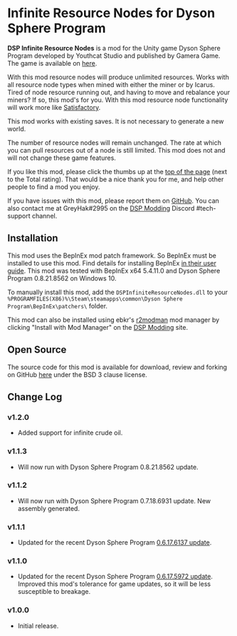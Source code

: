 # Infinite Resource Nodes for Dyson Sphere Program

**DSP Infinite Resource Nodes** is a mod for the Unity game Dyson Sphere Program developed by Youthcat Studio and published by Gamera Game.  The game is available on [here](https://store.steampowered.com/app/1366540/Dyson_Sphere_Program/).

With this mod resource nodes will produce unlimited resources.  Works with all resource node types when mined with either the miner or by Icarus.  Tired of node resource running out, and having to move and rebalance your miners?  If so, this mod's for you.  With this mod resource node functionality will work more like [Satisfactory](https://www.satisfactorygame.com/).

This mod works with existing saves.  It is not necessary to generate a new world.

The number of resource nodes will remain unchanged.  The rate at which you can pull resources out of a node is still limited.  This mod does not and will not change these game features.

If you like this mod, please click the thumbs up at the [top of the page](https://dsp.thunderstore.io/package/GreyHak/DSP_Infinite_Resource_Nodes/) (next to the Total rating).  That would be a nice thank you for me, and help other people to find a mod you enjoy.

If you have issues with this mod, please report them on [GitHub](https://github.com/GreyHak/dsp-infinite-resource-nodes/issues).  You can also contact me at GreyHak#2995 on the [DSP Modding](https://discord.gg/XxhyTNte) Discord #tech-support channel.

## Installation
This mod uses the BepInEx mod patch framework.  So BepInEx must be installed to use this mod.  Find details for installing BepInEx [in their user guide](https://bepinex.github.io/bepinex_docs/master/articles/user_guide/installation/index.html#installing-bepinex-1).  This mod was tested with BepInEx x64 5.4.11.0 and Dyson Sphere Program 0.8.21.8562 on Windows 10.

To manually install this mod, add the `DSPInfiniteResourceNodes.dll` to your `%PROGRAMFILES(X86)%\Steam\steamapps\common\Dyson Sphere Program\BepInEx\patchers\` folder.

This mod can also be installed using ebkr's [r2modman](https://dsp.thunderstore.io/package/ebkr/r2modman/) mod manager by clicking "Install with Mod Manager" on the [DSP Modding](https://dsp.thunderstore.io/package/GreyHak/DSP_Infinite_Resource_Nodes/) site.

## Open Source
The source code for this mod is available for download, review and forking on GitHub [here](https://github.com/GreyHak/dsp-infinite-resource-nodes) under the BSD 3 clause license.

## Change Log
### v1.2.0
 - Added support for infinite crude oil.
### v1.1.3
 - Will now run with Dyson Sphere Program 0.8.21.8562 update.
### v1.1.2
 - Will now run with Dyson Sphere Program 0.7.18.6931 update.  New assembly generated.
### v1.1.1
 - Updated for the recent Dyson Sphere Program [0.6.17.6137 update](https://store.steampowered.com/news/app/1366540/view/3031460028349817002).
### v1.1.0
 - Updated for the recent Dyson Sphere Program [0.6.17.5972 update](https://store.steampowered.com/news/app/1366540/view/3056228558787535044).  Improved this mod's tolerance for game updates, so it will be less susceptible to breakage.
### v1.0.0
 - Initial release.
